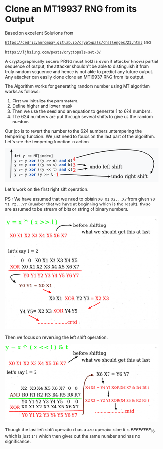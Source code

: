 # Clone an MT19937 RNG from its Output

Based on excellent Solutions from

 [`https://cedricvanrompay.gitlab.io/cryptopals/challenges/21.html`](https://cedricvanrompay.gitlab.io/cryptopals/challenges/21.html) and 

[`https://ljhsiung.com/posts/cryptopals-set-3/`](https://ljhsiung.com/posts/cryptopals-set-3/)  



A cryptographically secure PRNG must hold is even if attacker knows partial sequence of output, the attacker shouldn't be able to distinguish it from truly random sequence and hence is not able to predict any future output. Any attacker can easily clone  clone an MT19937 RNG from its output.

The Algorithm works for generating random number using MT algorithm works as follows:

1. First we initialize the parameters.
2. Define higher and lower mask
3. Then we use the seed and an equation to generate 1 to 624 numbers.
4. The 624 numbers are put through several shifts to give us the random number.

Our job is to revert the number to the 624 numbers untempering the tempering function. We just need to foucs on the last part of the algorithm. Let's see the tempering function in action.

![Untitled.png](Untitled.png)

Let's work on the first right sift operation.

PS : We have assumed that we need to obtain `X0 X1 X2...X7` from given `Y0 Y1 Y2...Y7` (number that we have at beginning which is the result). these are assumed to be stream of bits or string of binary numbers.

![Untitled%201.png](Untitled%201.png)

Then we focus on reversing the left shift operation.

![Untitled%202.png](Untitled%202.png)

Though the last left shift operation has a `AND` operator sine it is $FFFFFFFF_{16}$ which is just `1's` which then gives out the same number and has no significance.
